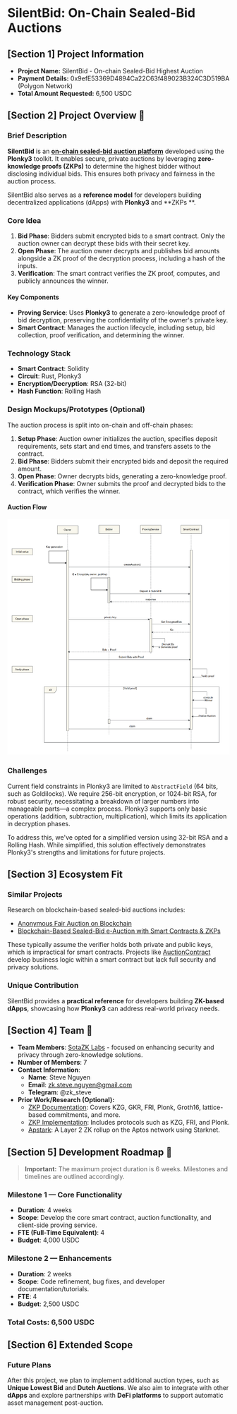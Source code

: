 # SilentBid: On-Chain Sealed-Bid Auctions

## [Section 1] Project Information

- **Project Name:** SilentBid - On-chain Sealed-Bid Highest Auction
- **Payment Details:** 0x9efE53369D4894Ca22C63f489023B324C3D519BA (Polygon Network)
- **Total Amount Requested:** 6,500 USDC

## [Section 2] Project Overview :page_facing_up:

### Brief Description

**SilentBid** is an [**on-chain sealed-bid auction platform**](https://www.investopedia.com/terms/s/sealed-bid-auction.asp) developed
using the **Plonky3** toolkit. It enables secure, private auctions by leveraging **zero-knowledge proofs (ZKPs)** to determine the
highest bidder without disclosing individual bids. This ensures both privacy and fairness in the auction process.

SilentBid also serves as a **reference model** for developers building decentralized applications (dApps) with **Plonky3** and **ZKPs
**.

### Core Idea

1. **Bid Phase**: Bidders submit encrypted bids to a smart contract. Only the auction owner can decrypt these bids with their secret
   key.
2. **Open Phase**: The auction owner decrypts and publishes bid amounts alongside a ZK proof of the decryption process, including a
   hash of the inputs.
3. **Verification**: The smart contract verifies the ZK proof, computes, and publicly announces the winner.

#### Key Components

- **Proving Service**: Uses **Plonky3** to generate a zero-knowledge proof of bid decryption, preserving the confidentiality of the
  owner's private key.
- **Smart Contract**: Manages the auction lifecycle, including setup, bid collection, proof verification, and determining the winner.

### Technology Stack

- **Smart Contract**: Solidity
- **Circuit**: Rust, Plonky3
- **Encryption/Decryption**: RSA (32-bit)
- **Hash Function**: Rolling Hash

### Design Mockups/Prototypes (Optional)

The auction process is split into on-chain and off-chain phases:

1. **Setup Phase**: Auction owner initializes the auction, specifies deposit requirements, sets start and end times, and transfers
   assets to the contract.
2. **Bid Phase**: Bidders submit their encrypted bids and deposit the required amount.
3. **Open Phase**: Owner decrypts bids, generating a zero-knowledge proof.
4. **Verification Phase**: Owner submits the proof and decrypted bids to the contract, which verifies the winner.

#### Auction Flow

![auction_flow](./images/zk_sealed_bid_auction/architecture.png)

### Challenges

Current field constraints in Plonky3 are limited to `AbstractField` (64 bits, such as Goldilocks). We require 256-bit encryption, or
1024-bit RSA, for robust security, necessitating a breakdown of larger numbers into manageable parts—a complex process. Plonky3
supports only basic operations (addition, subtraction, multiplication), which limits its application in decryption phases.

To address this, we've opted for a simplified version using 32-bit RSA and a Rolling Hash. While simplified, this solution effectively
demonstrates Plonky3's strengths and limitations for future projects.

## [Section 3] Ecosystem Fit

### Similar Projects

Research on blockchain-based sealed-bid auctions includes:

- [Anonymous Fair Auction on Blockchain](https://ieeexplore.ieee.org/document/9432664)
- [Blockchain-Based Sealed-Bid e-Auction with Smart Contracts & ZKPs](https://www.researchgate.net/publication/351717293_A_Blockchain-Based_Sealed-Bid_e-Auction_Scheme_with_Smart_Contract_and_Zero-Knowledge_Proof)

These typically assume the verifier holds both private and public keys, which is impractical for smart contracts. Projects
like [AuctionContract](https://github.com/HSG88/AuctionContract) develop business logic within a smart contract but lack full security
and privacy solutions.

### Unique Contribution

SilentBid provides a **practical reference** for developers building **ZK-based dApps**, showcasing how **Plonky3** can address
real-world privacy needs.

## [Section 4] Team :busts_in_silhouette:

- **Team Members**: [SotaZK Labs](https://sotazk.org/) - focused on enhancing security and privacy through zero-knowledge solutions.
- **Number of Members**: 7
- **Contact Information**:
    - **Name**: Steve Nguyen
    - **Email**: zk.steve.nguyen@gmail.com
    - **Telegram**: @zk_steve
- **Prior Work/Research (Optional):**
    - [ZKP Documentation](https://github.com/sota-zk-labs/zkp-documents): Covers KZG, GKR, FRI, Plonk, Groth16, lattice-based
      commitments,
      and more.
    - [ZKP Implementation](https://github.com/sota-zk-labs/zkp-implementation): Includes protocols such as KZG, FRI, and Plonk.
    - [Apstark](https://github.com/sota-zk-labs/apstark): A Layer 2 ZK rollup on the Aptos network using Starknet.

## [Section 5] Development Roadmap :open_book:

> **Important:** The maximum project duration is 6 weeks. Milestones and timelines are outlined accordingly.

### Milestone 1 — Core Functionality

- **Duration**: 4 weeks
- **Scope**: Develop the core smart contract, auction functionality, and client-side proving service.
- **FTE (Full-Time Equivalent)**: 4
- **Budget**: 4,000 USDC

### Milestone 2 — Enhancements

- **Duration**: 2 weeks
- **Scope**: Code refinement, bug fixes, and developer documentation/tutorials.
- **FTE**: 4
- **Budget**: 2,500 USDC

### Total Costs: 6,500 USDC

## [Section 6] Extended Scope

### Future Plans

After this project, we plan to implement additional auction types, such as **Unique Lowest Bid** and **Dutch Auctions**. We also aim to
integrate with other **dApps** and explore partnerships with **DeFi platforms** to support automatic asset management post-auction.